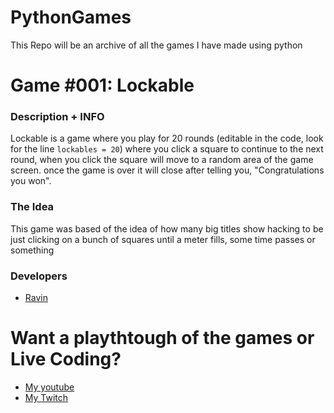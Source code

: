 # PythonGames
This Repo will be an archive of all the games I have made using python


# Game #001: Lockable
### Description + INFO
Lockable is a game where you play for 20 rounds (editable in the code, look for the line `lockables = 20`) where you click a square to continue to the next round, when you click the square will move to a random area of the game screen. once the game is over it will close after telling you, "Congratulations you won".

### The Idea
This game was based of the idea of how many big titles show hacking to be just clicking on a bunch of squares until a meter fills, some time passes or something

### Developers
- [Ravin](https://github.com/RavinClaw)

# Want a playthtough of the games or Live Coding?
- [My youtube](https://youtube.com/@RavinClaw)
- [My Twitch](https://twitch.tv/theunderbringer)

